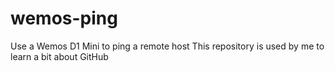 # wemos-ping
Use a Wemos D1 Mini to ping a remote host
This repository is used by me to learn a bit about GitHub

